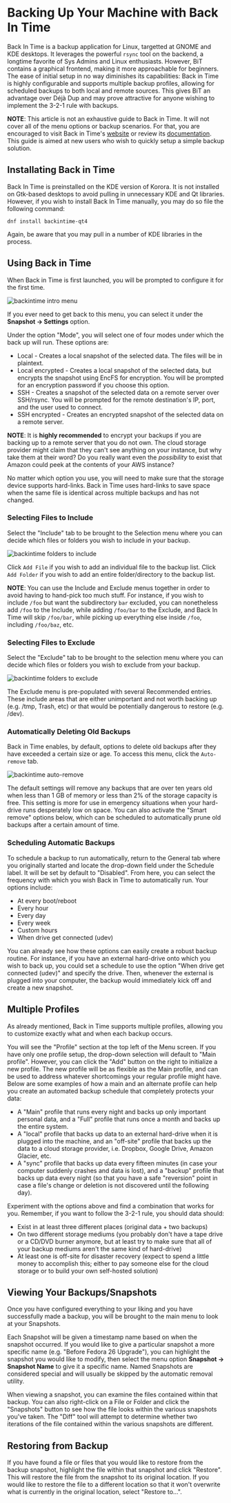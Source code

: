 Backing Up Your Machine with Back In Time
=========================================

Back In Time is a backup application for Linux, targetted at GNOME and KDE desktops. It leverages the powerful `rsync` tool on the backend, a longtime favorite of Sys Admins and Linux enthusiasts. However, BiT contains a graphical frontend, making it more approachable for beginners. The ease of initial setup in no way diminishes its capabilities:  Back in Time is highly configurable and supports multiple backup profiles, allowing for scheduled backups to both local and remote sources. This gives BiT an advantage over Déjà Dup and may prove attractive for anyone wishing to implement the 3-2-1 rule with backups.

**NOTE**: This article is not an exhaustive guide to Back in Time. It will not cover all of the menu options or backup scenarios. For that, you are encouraged to visit Back in Time's [website](https://github.com/bit-team/backintime) or review its [documentation](http://backintime.readthedocs.io/en/latest/index.html). This guide is aimed at new users who wish to quickly setup a simple backup solution.

## Installating Back in Time

Back In Time is preinstalled on the KDE version of Korora. It is not installed on Gtk-based desktops to avoid pulling in unnecessary KDE and Qt libraries. However, if you wish to install Back In Time manually, you may do so file the following command:

    dnf install backintime-qt4

Again, be aware that you may pull in a number of KDE libraries in the process.

## Using Back in Time

When Back in Time is first launched, you will be prompted to configure it for the first time.

![backintime intro menu](backintime_intro_menu.png "Back In Time Menu")

If you ever need to get back to this menu, you can select it under the **Snapshot -> Settings** option.

Under the option "Mode", you will select one of four modes under which the back up will run. These options are:
- Local - Creates a local snapshot of the selected data. The files will be in plaintext.
- Local encrypted - Creates a local snapshot of the selected data, but encrypts the snapshot using EncFS for encryption. You will be prompted for an encryption password if you choose this option.
- SSH - Creates a snapshot of the selected data on a remote server over SSH/rsync. You will be prompted for the remote destination's IP, port, and the user used to connect.
- SSH encrypted - Creates an encrypted snapshot of the selected data on a remote server.

**NOTE**: It is **highly recommended** to encrypt your backups if you are backing up to a remote server that you do not own. The cloud storage provider might claim that they can't see anything on your instance, but why take them at their word? Do you really want even the *possibility* to exist that Amazon could peek at the contents of your AWS instance?

No matter which option you use, you will need to make sure that the storage device supports hard-links. Back in Time uses hard-links to save space when the same file is identical across multiple backups and has not changed.

### Selecting Files to Include

Select the "Include" tab to be brought to the Selection menu where you can decide which files or folders you wish to include in your backup.

![backintime folders to include](backintime_menu_include.png "Files or Folders to Include Menu")

Click `Add File` if you wish to add an individual file to the backup list. Click `Add Folder` if you wish to add an entire folder/directory to the backup list.

**NOTE**: You can use the Include and Exclude menus together in order to avoid having to hand-pick too much stuff. For instance, if you wish to include `/foo` but want the subdirectory `bar` excluded, you can nonetheless add `/foo` to the Include, while adding `/foo/bar` to the Exclude, and Back In Time will skip `/foo/bar`, while picking up everything else inside `/foo`, including `/foo/baz`, etc. 

### Selecting Files to Exclude

Select the "Exclude" tab to be brought to the selection menu where you can decide which files or folders you wish to exclude from your backup.

![backintime folders to exclude](backintime_menu_exclude.png "Files or Folders to Exclude Menu")

The Exclude menu is pre-populated with several Recommended entries. These include areas that are either unimportant and not worth backing up (e.g. /tmp, Trash, etc) or that would be potentially dangerous to restore (e.g. /dev).

### Automatically Deleting Old Backups

Back in Time enables, by default, options to delete old backups after they have exceeded a certain size or age. To access this menu, click the `Auto-remove` tab.

![backintime auto-remove](backintime_menu_auto-remove.png "Automatic Removal of Backups Menu")

The default settings will remove any backups that are over ten years old when less than 1 GB of memory or less than 2% of the storage capacity is free. This setting is more for use in emergency situations when your hard-drive runs desperately low on space. You can also activate the "Smart remove" options below, which can be scheduled to automatically prune old backups after a certain amount of time.

### Scheduling Automatic Backups

To schedule a backup to run automatically, return to the General tab where you originally started and locate the drop-down field under the Schedule label. It will be set by default to "Disabled". From here, you can select the frequency with which you wish Back in Time to automatically run. Your options include:

- At every boot/reboot
- Every hour
- Every day
- Every week
- Custom hours
- When drive get connected (udev)

You can already see how these options can easily create a robust backup routine. For instance, if you have an external hard-drive onto which you wish to back up, you could set a schedule to use the option "When drive get connected (udev)" and specify the drive. Then, whenever the external is plugged into your computer, the backup would immediately kick off and create a new snapshot.

## Multiple Profiles

As already mentioned, Back in Time supports multiple profiles, allowing you to customize exactly what and when each backup occurs.

You will see the "Profile" section at the top left of the Menu screen. If you have only one profile setup, the drop-down selection will default to "Main profile". However, you can click the "Add" button on the right to initialize a new profile. The new profile will be as flexible as the Main profile, and can be used to address whatever shortcomings your regular profile might have. Below are some examples of how a main and an alternate profile can help you create an automated backup schedule that completely protects your data:
- A "Main" profile that runs every night and backs up only important personal data, and a "Full" profile that runs once a month and backs up the entire system.
- A "local" profile that backs up data to an external hard-drive when it is plugged into the machine, and an "off-site" profile that backs up the data to a cloud storage provider, i.e. Dropbox, Google Drive, Amazon Glacier, etc.
- A "sync" profile that backs up data every fifteen minutes (in case your computer suddenly crashes and data is lost), and a "backup" profile that backs up data every night (so that you have a safe "reversion" point in case a file's change or deletion is not discovered until the following day).

Experiment with the options above and find a combination that works for you. Remember, if you want to follow the 3-2-1 rule, you should data should:
- Exist in at least three different places (original data + two backups)
- On two different storage mediums (you probably don't have a tape drive or a CD/DVD burner anymore, but at least try to make sure that all of your backup mediums aren't the same kind of hard-drive)
- At least one is off-site for disaster recovery (expect to spend a little money to accomplish this; either to pay someone else for the cloud storage or to build your own self-hosted solution)

## Viewing Your Backups/Snapshots

Once you have configured everything to your liking and you have successfully made a backup, you will be brought to the main menu to look at your Snapshots.

Each Snapshot will be given a timestamp name based on when the snapshot occurred. If you would like to give a particular snapshot a more specific name (e.g. "Before Fedora 26 Upgrade"), you can highlight the snapshot you would like to modify, then select the menu option **Snapshot -> Snapshot Name** to give it a specific name. Named Snapshots are considered special and will usually be skipped by the automatic removal utility.

When viewing a snapshot, you can examine the files contained within that backup. You can also right-click on a File or Folder and click the "Snapshots" button to see how the file looks within the various snapshots you've taken. The "Diff" tool will attempt to determine whether two iterations of the file contained within the various snapshots are different.

## Restoring from Backup

If you have found a file or files that you would like to restore from the backup snapshot, highlight the file within that snapshot and click "Restore". This will restore the file from the snapshot to its original location. If you would like to restore the file to a different location so that it won't overwrite what is currently in the original location, select "Restore to...".